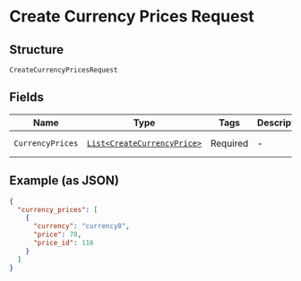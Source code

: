 
# Create Currency Prices Request

## Structure

`CreateCurrencyPricesRequest`

## Fields

| Name | Type | Tags | Description | Getter | Setter |
|  --- | --- | --- | --- | --- | --- |
| `CurrencyPrices` | [`List<CreateCurrencyPrice>`](../../doc/models/create-currency-price.md) | Required | - | List<CreateCurrencyPrice> getCurrencyPrices() | setCurrencyPrices(List<CreateCurrencyPrice> currencyPrices) |

## Example (as JSON)

```json
{
  "currency_prices": [
    {
      "currency": "currency8",
      "price": 78,
      "price_id": 116
    }
  ]
}
```

